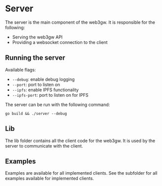 # Server

The server is the main component of the web3gw. It is responsible for the following:

- Serving the web3gw API
- Providing a websocket connection to the client

## Running the server

Available flags:

- `--debug`: enable debug logging
- `--port`: port to listen on
- `--ipfs`: enable IPFS functionality
- `--ipfs-port`: port to listen on for IPFS

The server can be run with the following command:

```shell
go build && ./server --debug
```

## Lib

The lib folder contains all the client code for the web3gw. It is used by the server to communicate with the client.

## Examples

Examples are available for all implemented clients. See the subfolder for all examples available for implemented clients.